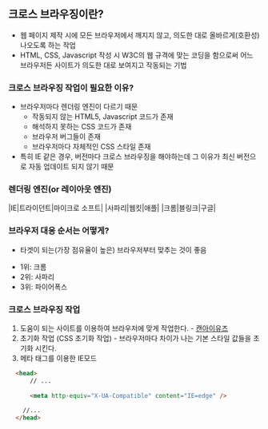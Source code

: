 ## 크로스 브라우징이란?
- 웹 페이지 제작 시에 모든 브라우저에서 깨지지 않고, 의도한 대로 올바르게(호환성) 나오도록 하는 작업
- HTML, CSS, Javascript 작성 시 W3C의 웹 규격에 맞는 코딩을 함으로써 어느 브라우저든 사이트가 의도한 대로 보여지고 작동되는 기법

### 크로스 브라우징 작업이 필요한 이유?
- 브라우저마다 렌더링 엔진이 다르기 때문
  * 작동되지 않는 HTML5, Javascript 코드가 존재
  * 해석하지 못하는 CSS 코드가 존재
  * 브라우저 버그들이 존재
  * 브라우저마다 자체적인 CSS 스타일 존재
- 특히 IE 같은 경우, 버전마다 크로스 브라우징을 해야하는데 그 이유가 최신 버전으로 자동 업데이트 되지 않기 때문

### 렌더링 엔진(or 레이아웃 엔진)
|IE|트라이던트|마이크로 소프트|
|사파리|웹킷|애플|
|크롬|블링크|구글|

### 브라우저 대응 순서는 어떻게?
- 타겟이 되는(가장 점유율이 높은) 브라우저부터 맞추는 것이 좋음
* 1위: 크롬
* 2위: 사파리
* 3위: 파이어폭스

### 크로스 브라우징 작업
1. 도움이 되는 사이트를 이용하여 브라우저에 맞게 작업한다. - [캔아이유즈](https://caniuse.com)
2. 초기화 작업 (CSS 초기화 작업) - 브라우저마다 차이가 나는 기본 스타일 값들을 초기화 시킨다.
3. 메타 태그를 이용한 IE모드
  ```html
    <head> 
        // ... 
        
        <meta http-equiv="X-UA-Compatible" content="IE=edge" /> 
        
      //... 
    </head>
  ```
